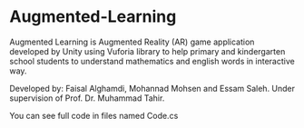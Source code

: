 # Augmented-Learning
Augmented Learning is Augmented Reality (AR) game application developed by Unity using Vuforia library to help primary and kindergarten school students to understand mathematics and english words in interactive way.

Developed by: Faisal Alghamdi, Mohannad Mohsen and Essam Saleh.
Under supervision of Prof. Dr. Muhammad Tahir.

You can see full code in files named Code.cs
